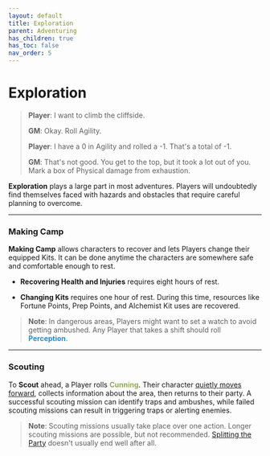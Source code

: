 ```yaml
---
layout: default
title: Exploration
parent: Adventuring
has_children: true
has_toc: false
nav_order: 5
---
```


# Exploration

> **Player**: I want to climb the cliffside.
>
> **GM**: Okay. Roll Agility.
>
> **Player**: I have a 0 in Agility and rolled a -1. That's a total of -1.
>
> **GM**: That's not good. You get to the top, but it took a lot out of you. Mark a box of Physical damage from exhaustion.

**Exploration** plays a large part in most adventures. Players will undoubtedly find themselves faced with hazards and obstacles that require careful planning to overcome.

---

### Making Camp

**Making Camp** allows characters to recover and lets Players change their equipped Kits. It can be done anytime the characters are somewhere safe and comfortable enough to rest.

- **Recovering Health and Injuries** requires eight hours of rest.

- **Changing Kits** requires one hour of rest. During this time, resources like Fortune Points, Prep Points, and Alchemist Kit uses are recovered.

> **Note**: In dangerous areas, Players might want to set a watch to avoid getting ambushed. Any Player that takes a shift should roll **<span style="color: #268bd2">Perception</span>**.

--- 

### Scouting

To **Scout** ahead, a Player rolls **<span style="color: #90a959">Cunning</span>**. Their character [quietly moves forward](stealth.md), collects information about the area, then returns to their party. A successful scouting mission can identify traps and ambushes, while failed scouting missions can result in triggering traps or alerting enemies.

> **Note**: Scouting missions usually take place over one action. Longer scouting missions are possible, but not recommended. [Splitting the Party](https://tvtropes.org/pmwiki/pmwiki.php/Main/NeverSplitTheParty) doesn't usually end well after all.
